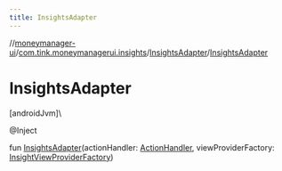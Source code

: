 ```yaml
---
title: InsightsAdapter
---
```

//[moneymanager-ui](../../../index.html)/[com.tink.moneymanagerui.insights](../index.html)/[InsightsAdapter](index.html)/[InsightsAdapter](-insights-adapter.html)



# InsightsAdapter



[androidJvm]\




@Inject



fun [InsightsAdapter](-insights-adapter.html)(actionHandler: [ActionHandler](../../com.tink.moneymanagerui.insights.actionhandling/-action-handler/index.html), viewProviderFactory: [InsightViewProviderFactory](../../com.tink.moneymanagerui.insights.viewproviders/-insight-view-provider-factory/index.html))




